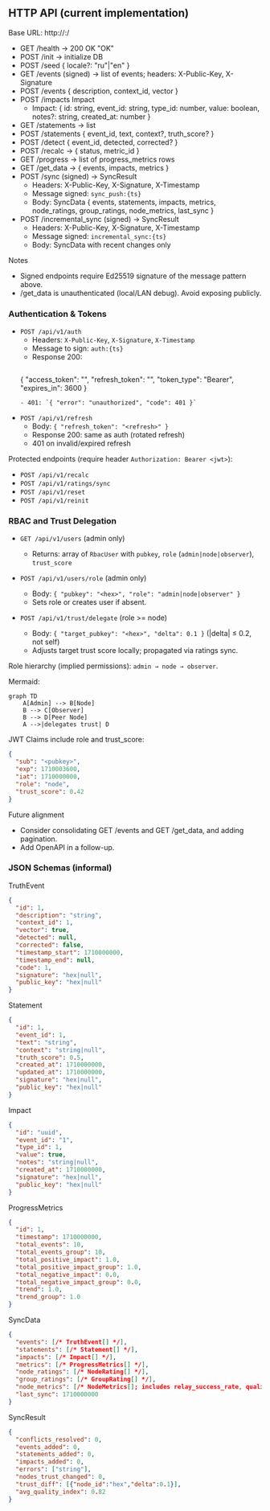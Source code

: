 ## HTTP API (current implementation)
Base URL: http://<host>:<port>/

- GET /health → 200 OK "OK"
- POST /init → initialize DB
- POST /seed { locale?: "ru"|"en" }
- GET /events (signed) → list of events; headers: X-Public-Key, X-Signature
- POST /events { description, context_id, vector }
- POST /impacts Impact
  - Impact: { id: string, event_id: string, type_id: number, value: boolean, notes?: string, created_at: number }
- GET /statements → list
- POST /statements { event_id, text, context?, truth_score? }
- POST /detect { event_id, detected, corrected? }
- POST /recalc → { status, metric_id }
- GET /progress → list of progress_metrics rows
- GET /get_data → { events, impacts, metrics }
- POST /sync (signed) → SyncResult
  - Headers: X-Public-Key, X-Signature, X-Timestamp
  - Message signed: `sync_push:{ts}`
  - Body: SyncData { events, statements, impacts, metrics, node_ratings, group_ratings, node_metrics, last_sync }
- POST /incremental_sync (signed) → SyncResult
  - Headers: X-Public-Key, X-Signature, X-Timestamp
  - Message signed: `incremental_sync:{ts}`
  - Body: SyncData with recent changes only

Notes
- Signed endpoints require Ed25519 signature of the message pattern above.
- /get_data is unauthenticated (local/LAN debug). Avoid exposing publicly.

### Authentication & Tokens

- `POST /api/v1/auth`
  - Headers: `X-Public-Key`, `X-Signature`, `X-Timestamp`
  - Message to sign: `auth:{ts}`
  - Response 200:
    ```json
  { "access_token": "<jwt>", "refresh_token": "<refresh>", "token_type": "Bearer", "expires_in": 3600 }
    ```
  - 401: `{ "error": "unauthorized", "code": 401 }`

- `POST /api/v1/refresh`
  - Body: `{ "refresh_token": "<refresh>" }`
  - Response 200: same as auth (rotated refresh)
  - 401 on invalid/expired refresh

Protected endpoints (require header `Authorization: Bearer <jwt>`):
- `POST /api/v1/recalc`
- `POST /api/v1/ratings/sync`
- `POST /api/v1/reset`
- `POST /api/v1/reinit`

### RBAC and Trust Delegation

- `GET /api/v1/users` (admin only)
  - Returns: array of `RbacUser` with `pubkey`, `role` (`admin|node|observer`), `trust_score`

- `POST /api/v1/users/role` (admin only)
  - Body: `{ "pubkey": "<hex>", "role": "admin|node|observer" }`
  - Sets role or creates user if absent.

- `POST /api/v1/trust/delegate` (role >= node)
  - Body: `{ "target_pubkey": "<hex>", "delta": 0.1 }` (|delta| ≤ 0.2, not self)
  - Adjusts target trust score locally; propagated via ratings sync.

Role hierarchy (implied permissions): `admin → node → observer`.

Mermaid:

```mermaid
graph TD
    A[Admin] --> B[Node]
    B --> C[Observer]
    B --> D[Peer Node]
    A -->|delegates trust| D
```

JWT Claims include role and trust_score:
```json
{
  "sub": "<pubkey>",
  "exp": 1710003600,
  "iat": 1710000000,
  "role": "node",
  "trust_score": 0.42
}
```

Future alignment
- Consider consolidating GET /events and GET /get_data, and adding pagination.
- Add OpenAPI in a follow-up.

### JSON Schemas (informal)

TruthEvent
```json
{
  "id": 1,
  "description": "string",
  "context_id": 1,
  "vector": true,
  "detected": null,
  "corrected": false,
  "timestamp_start": 1710000000,
  "timestamp_end": null,
  "code": 1,
  "signature": "hex|null",
  "public_key": "hex|null"
}
```

Statement
```json
{
  "id": 1,
  "event_id": 1,
  "text": "string",
  "context": "string|null",
  "truth_score": 0.5,
  "created_at": 1710000000,
  "updated_at": 1710000000,
  "signature": "hex|null",
  "public_key": "hex|null"
}
```

Impact
```json
{
  "id": "uuid",
  "event_id": "1",
  "type_id": 1,
  "value": true,
  "notes": "string|null",
  "created_at": 1710000000,
  "signature": "hex|null",
  "public_key": "hex|null"
}
```

ProgressMetrics
```json
{
  "id": 1,
  "timestamp": 1710000000,
  "total_events": 10,
  "total_events_group": 10,
  "total_positive_impact": 1.0,
  "total_positive_impact_group": 1.0,
  "total_negative_impact": 0.0,
  "total_negative_impact_group": 0.0,
  "trend": 1.0,
  "trend_group": 1.0
}
```

SyncData
```json
{
  "events": [/* TruthEvent[] */],
  "statements": [/* Statement[] */],
  "impacts": [/* Impact[] */],
  "metrics": [/* ProgressMetrics[] */],
  "node_ratings": [/* NodeRating[] */],
  "group_ratings": [/* GroupRating[] */],
  "node_metrics": [/* NodeMetrics[]; includes relay_success_rate, quality_index, propagation_priority */],
  "last_sync": 1710000000
}
```

SyncResult
```json
{
  "conflicts_resolved": 0,
  "events_added": 0,
  "statements_added": 0,
  "impacts_added": 0,
  "errors": ["string"],
  "nodes_trust_changed": 0,
  "trust_diff": [{"node_id":"hex","delta":0.1}],
  "avg_quality_index": 0.82
}
```
